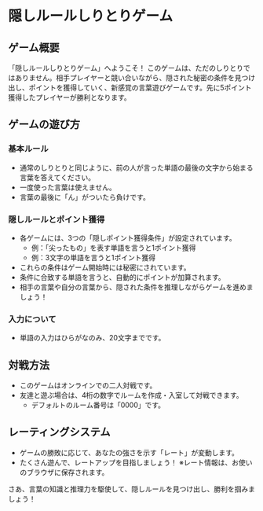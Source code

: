 # 隠しルールしりとりゲーム

## ゲーム概要

「隠しルールしりとりゲーム」へようこそ！
このゲームは、ただのしりとりではありません。相手プレイヤーと競い合いながら、隠された秘密の条件を見つけ出し、ポイントを獲得していく、新感覚の言葉遊びゲームです。先に5ポイント獲得したプレイヤーが勝利となります。

## ゲームの遊び方

### 基本ルール

- 通常のしりとりと同じように、前の人が言った単語の最後の文字から始まる言葉を答えてください。
- 一度使った言葉は使えません。
- 言葉の最後に「ん」がついたら負けです。

### 隠しルールとポイント獲得

- 各ゲームには、3つの「隠しポイント獲得条件」が設定されています。
    - 例：「尖ったもの」を表す単語を言うと1ポイント獲得
    - 例：3文字の単語を言うと1ポイント獲得
- これらの条件はゲーム開始時には秘密にされています。
- 条件に合致する単語を言うと、自動的にポイントが加算されます。
- 相手の言葉や自分の言葉から、隠された条件を推理しながらゲームを進めましょう！

### 入力について

- 単語の入力はひらがなのみ、20文字までです。

## 対戦方法

- このゲームはオンラインでの二人対戦です。
- 友達と遊ぶ場合は、4桁の数字でルームを作成・入室して対戦できます。
    - デフォルトのルーム番号は「0000」です。

## レーティングシステム

- ゲームの勝敗に応じて、あなたの強さを示す「レート」が変動します。
- たくさん遊んで、レートアップを目指しましょう！
  ※レート情報は、お使いのブラウザに保存されます。

さあ、言葉の知識と推理力を駆使して、隠しルールを見つけ出し、勝利を掴みましょう！
